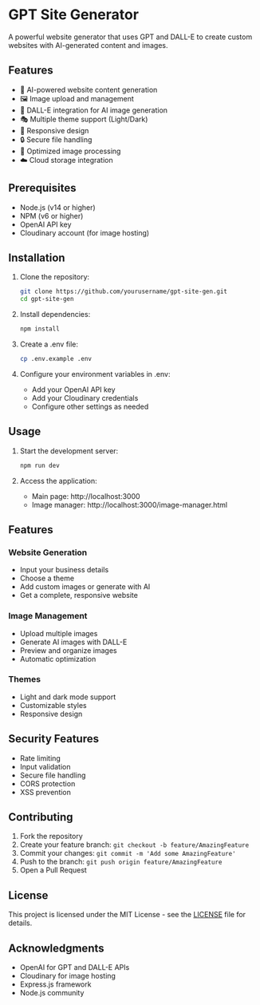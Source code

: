 # GPT Site Generator

A powerful website generator that uses GPT and DALL-E to create custom websites with AI-generated content and images.

## Features

- 🎨 AI-powered website content generation
- 🖼️ Image upload and management
- 🤖 DALL-E integration for AI image generation
- 🎭 Multiple theme support (Light/Dark)
- 📱 Responsive design
- 🔒 Secure file handling
- 🚀 Optimized image processing
- ☁️ Cloud storage integration

## Prerequisites

- Node.js (v14 or higher)
- NPM (v6 or higher)
- OpenAI API key
- Cloudinary account (for image hosting)

## Installation

1. Clone the repository:
   ```bash
   git clone https://github.com/yourusername/gpt-site-gen.git
   cd gpt-site-gen
   ```

2. Install dependencies:
   ```bash
   npm install
   ```

3. Create a .env file:
   ```bash
   cp .env.example .env
   ```

4. Configure your environment variables in .env:
   - Add your OpenAI API key
   - Add your Cloudinary credentials
   - Configure other settings as needed

## Usage

1. Start the development server:
   ```bash
   npm run dev
   ```

2. Access the application:
   - Main page: http://localhost:3000
   - Image manager: http://localhost:3000/image-manager.html

## Features

### Website Generation
- Input your business details
- Choose a theme
- Add custom images or generate with AI
- Get a complete, responsive website

### Image Management
- Upload multiple images
- Generate AI images with DALL-E
- Preview and organize images
- Automatic optimization

### Themes
- Light and dark mode support
- Customizable styles
- Responsive design

## Security Features

- Rate limiting
- Input validation
- Secure file handling
- CORS protection
- XSS prevention

## Contributing

1. Fork the repository
2. Create your feature branch: `git checkout -b feature/AmazingFeature`
3. Commit your changes: `git commit -m 'Add some AmazingFeature'`
4. Push to the branch: `git push origin feature/AmazingFeature`
5. Open a Pull Request

## License

This project is licensed under the MIT License - see the [LICENSE](LICENSE) file for details.

## Acknowledgments

- OpenAI for GPT and DALL-E APIs
- Cloudinary for image hosting
- Express.js framework
- Node.js community
